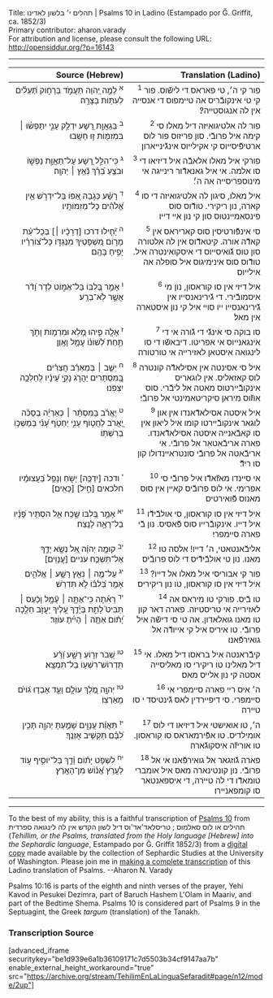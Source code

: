 <html>
<head></head>
<body>
Title: תהלים י׳ בלשון לאדינו | Psalms 10 in Ladino (Estampado por Ǧ. Griffit, ca. 1852/3)<br />
Primary contributor: aharon.varady<br />
For attribution and license, please consult the following URL: <a href="http://opensiddur.org/?p=16143">http://opensiddur.org/?p=16143</a>
<p />
<hr />

<table style="margin-left: auto;margin-right: auto;" class="draggable">
<thead><tr><th id="x" style="text-align: right;">Source (Hebrew)</th><th style="text-align: right;">Translation (Ladino)</th></tr></thead>
<tbody>
<tr><td style="vertical-align:top;" width="46%">
<div class="liturgy" style="text-align: right;"><span lang="he">
<sup>א</sup>&nbsp;לָמָ֣ה יְ֭הוָה 
תַּעֲמֹ֣ד בְּרָח֑וֹק 
תַּ֝עְלִ֗ים לְעִתּ֥וֹת בַּצָּרָֽה׃
</span></div></td>

<td style="vertical-align:top;" width="53%">
<div class="ladino" style="text-align: right;"><span lang="he">
<sup>1</sup>&nbsp;פור קי ה׳, 
טי פאראס די לישﬞוס. 
פור קי טי אינקובﬞריס אה טיימפוס די אנסייה אין לה אנגוסטייה?׃
</span></div></td></tr>


<tr><td style="vertical-align:top;" width="46%">
<div class="liturgy" style="text-align: right;"><span lang="he">
<sup>ב</sup>&nbsp;בְּגַאֲוַ֣ת רָ֭שָׁע יִדְלַ֣ק עָנִ֑י 
יִתָּפְשׂ֓וּ ׀ בִּמְזִמּ֖וֹת ז֣וּ חָשָֽׁבוּ׃
</span></div></td>

<td style="vertical-align:top;" width="53%">
<div class="ladino" style="text-align: right;"><span lang="he">
<sup>2</sup>&nbsp;פור לה אלטיגואיזה דיל מאלו סי קימה איל פרובﬞי. 
סון פריזוס פור לוס ארטיפﬞיסייוס קי אקילייוס אינגﬞינייארון׃
</span></div></td></tr>


<tr><td style="vertical-align:top;" width="46%">
<div class="liturgy" style="text-align: right;"><span lang="he">
<sup>ג</sup>&nbsp;כִּֽי־הִלֵּ֣ל רָ֭שָׁע עַל־תַּאֲוַ֣ת נַפְשׁ֑וֹ 
וּבֹצֵ֥עַ בֵּ֝רֵ֗ךְ נִ֘אֵ֥ץ ׀ יְהוָֽה׃
</span></div></td>

<td style="vertical-align:top;" width="53%">
<div class="ladino" style="text-align: right;"><span lang="he">
<sup>3</sup>&nbsp;פורקי איל מאלו אלאבﬞה איל דיזיאו די סו אלמה. 
אי איל גאנאדﬞור רינייגה אי מינוספריסייה אה ה׳׃
</span></div></td></tr>


<tr><td style="vertical-align:top;" width="46%">
<div class="liturgy" style="text-align: right;"><span lang="he">
<sup>ד</sup>&nbsp;רָשָׁ֗ע כְּגֹ֣בַהּ אַ֭פּוֹ 
בַּל־יִדְרֹ֑שׁ 
אֵ֥ין אֱ֝לֹהִ֗ים כָּל־מְזִמּוֹתָֽיו׃
</span></div></td>

<td style="vertical-align:top;" width="53%">
<div class="ladino" style="text-align: right;"><span lang="he">
<sup>4</sup>&nbsp;איל מאלו, סיגון לה אלטיגואיזה די סו קארה, 
נון ריקירי. 
טודﬞוס סוס פינסאמיינטוס סון קי נון איי דייו׃
</span></div></td></tr>


<tr><td style="vertical-align:top;" width="46%">
<div class="liturgy" style="text-align: right;"><span lang="he">
<sup>ה</sup>&nbsp;יָ֘חִ֤ילוּ דרכו [דְרָכָ֨יו ׀] 
בְּכָל־עֵ֗ת מָר֣וֹם מִ֭שְׁפָּטֶיךָ מִנֶּגְדּ֑וֹ 
כָּל־צ֝וֹרְרָ֗יו יָפִ֥יחַ בָּהֶֽם׃
</span></div></td>

<td style="vertical-align:top;" width="53%">
<div class="ladino" style="text-align: right;"><span lang="he">
<sup>5</sup>&nbsp;סי אינפﬞורטיסין סוס קאריראס אין קאדﬞה אורה. 
קיטאדﬞוס אין לה אלטורה סון טוס גﬞואיסייוס די איסקואינטרה איל. 
טודﬞוס סוס אינימיגוס איל סופלה אה אילייוס׃
</span></div></td></tr>


<tr><td style="vertical-align:top;" width="46%">
<div class="liturgy" style="text-align: right;"><span lang="he">
<sup>ו</sup>&nbsp;אָמַ֣ר בְּ֭לִבּוֹ בַּל־אֶמּ֑וֹט 
לְדֹ֥ר וָ֝דֹ֗ר אֲשֶׁ֣ר לֹֽא־בְרָֽע׃
</span></div></td>

<td style="vertical-align:top;" width="53%">
<div class="ladino" style="text-align: right;"><span lang="he">
<sup>6</sup>&nbsp;איל דיזי אין סו קוראסון, נון מי איסמובﬞירי. 
די גﬞירינאנסייו אין גﬞירינאנסייו ייו סויי איל קי נון איסטארה אין מאל׃
</span></div></td></tr>


<tr><td style="vertical-align:top;" width="46%">
<div class="liturgy" style="text-align: right;"><span lang="he">
<sup>ז</sup>&nbsp;אָלָ֤ה פִּ֣יהוּ מָ֭לֵא וּמִרְמ֣וֹת 
וָתֹ֑ךְ תַּ֥חַת לְ֝שׁוֹנ֗וֹ עָמָ֥ל וָאָֽוֶן׃
</span></div></td>

<td style="vertical-align:top;" width="53%">
<div class="ladino" style="text-align: right;"><span lang="he">
<sup>7</sup>&nbsp;סו בוקה סי אינגﬞי די גﬞורה אי די אינגאנייוס אי אפריטו. 
דיבאשﬞו די סו לינגואה איסטאן לאזירייה אי טורטורה׃
</span></div></td></tr>


<tr><td style="vertical-align:top;" width="46%">
<div class="liturgy" style="text-align: right;"><span lang="he">
<sup>ח</sup>&nbsp;יֵשֵׁ֤ב ׀ בְּמַאְרַ֬ב חֲצֵרִ֗ים 
בַּֽ֭מִּסְתָּרִים יַהֲרֹ֣ג נָקִ֑י 
עֵ֝ינָ֗יו לְֽחֵלְכָ֥ה יִצְפֹּֽנוּ׃
</span></div></td>

<td style="vertical-align:top;" width="53%">
<div class="ladino" style="text-align: right;"><span lang="he">
<sup>8</sup>&nbsp;איל סי אסינטה אין אסילאדﬞה קונטרה לוס קאזאליס. 
אין לוגאריס אינקובﬞיירטוס מאטה אל ליבﬞרי. 
סוס אוזﬞוס מיראן סיקריטאמינטי אל פרובﬞי׃
</span></div></td></tr>


<tr><td style="vertical-align:top;" width="46%">
<div class="liturgy" style="text-align: right;"><span lang="he">
<sup>ט</sup>&nbsp;יֶאֱרֹ֬ב בַּמִּסְתָּ֨ר ׀ כְּאַרְיֵ֬ה בְסֻכֹּ֗ה 
יֶ֭אֱרֹב לַחֲט֣וֹף עָנִ֑י 
יַחְטֹ֥ף עָ֝נִ֗י בְּמָשְׁכ֥וֹ בְרִשְׁתּֽוֹ׃
</span></div></td>

<td style="vertical-align:top;" width="53%">
<div class="ladino" style="text-align: right;"><span lang="he">
<sup>9</sup>&nbsp;איל איסטה אסילאדﬞאנדו אין און לוגאר אינקובﬞיירטו קומו איל ליאון אין סו קאבﬞאנייה איסטה אסילאדﬞאנדו. 
פארה אריבﬞאטאר אל פרובﬞי. 
אי אריבﬞאטה אל פרובﬞי סונטראיינדולו קון סו רידﬞ׃
</span></div></td></tr>


<tr><td style="vertical-align:top;" width="46%">
<div class="liturgy" style="text-align: right;"><span lang="he">
<sup>י</sup>&nbsp;ודכה [יִדְכֶּ֥ה] יָשֹׁ֑חַ 
וְנָפַ֥ל בַּ֝עֲצוּמָ֗יו חלכאים [חֵ֣יל] [כָּאִֽים׃]
</span></div></td>

<td style="vertical-align:top;" width="53%">
<div class="ladino" style="text-align: right;"><span lang="he">
<sup>10</sup>&nbsp;אי סיינדו מאזﬞאדﬞו איל פרובﬞי סי אפרימי. 
אי לוס פרובﬞיס קאיין אין סוס מאנוס פﬞואירטיס׃
</span></div></td></tr>


<tr><td style="vertical-align:top;" width="46%">
<div class="liturgy" style="text-align: right;"><span lang="he">
<sup>יא</sup>&nbsp;אָמַ֣ר בְּ֭לִבּוֹ 
שָׁ֣כַֽח אֵ֑ל 
הִסְתִּ֥יר פָּ֝נָ֗יו 
בַּל־רָאָ֥ה לָנֶֽצַח׃
</span></div></td>

<td style="vertical-align:top;" width="53%">
<div class="ladino" style="text-align: right;"><span lang="he">
<sup>11</sup>&nbsp;איל דיזי אין סו קוראסון, 
סי אולבﬞידﬞו איל דייו. 
אינקובﬞרייו סוס פﬞאסיס. 
נון בﬞי פארה סיימפרי׃
</span></div></td></tr>


<tr><td style="vertical-align:top;" width="46%">
<div class="liturgy" style="text-align: right;"><span lang="he">
<sup>יב</sup>&nbsp;קוּמָ֤ה יְהוָ֗ה אֵ֭ל 
נְשָׂ֣א יָדֶ֑ךָ 
אַל־תִּשְׁכַּ֥ח עניים [עֲנָוִֽים׃]
</span></div></td>

<td style="vertical-align:top;" width="53%">
<div class="ladino" style="text-align: right;"><span lang="he">
<sup>12</sup>&nbsp;אליבﬞאנטאטי, ה׳ דייו! 
אלסה טו מאנו. 
נון טי אולבﬞידﬞיס די לוס פרובﬞיס׃
</span></div></td></tr>


<tr><td style="vertical-align:top;" width="46%">
<div class="liturgy" style="text-align: right;"><span lang="he">
<sup>יג</sup>&nbsp;עַל־מֶ֤ה ׀ נִאֵ֖ץ רָשָׁ֥ע ׀ אֱלֹהִ֑ים 
אָמַ֥ר בְּ֝לִבּ֗וֹ 
לֹ֣א תִּדְרֹֽשׁ׃
</span></div></td>

<td style="vertical-align:top;" width="53%">
<div class="ladino" style="text-align: right;"><span lang="he">
<sup>13</sup>&nbsp;פור קי אבוריסי איל מאלו אל דייו? 
איל דיזי אין סו קוראסון, 
טו נון ריקיריס׃
</span></div></td></tr>


<tr><td style="vertical-align:top;" width="46%">
<div class="liturgy" style="text-align: right;"><span lang="he">
<sup>יד</sup>&nbsp;רָאִ֡תָה 
כִּֽי־אַתָּ֤ה ׀ עָ֘מָ֤ל וָכַ֨עַס ׀ תַּבִּיט֮ 
לָתֵ֪ת בְּיָ֫דֶ֥ךָ עָ֭לֶיךָ 
יַעֲזֹ֣ב חֵלֶ֑כָה 
יָ֝ת֗וֹם אַתָּ֤ה ׀ הָיִ֬יתָ עוֹזֵֽר׃
</span></div></td>

<td style="vertical-align:top;" width="53%">
<div class="ladino" style="text-align: right;"><span lang="he">
<sup>14</sup>&nbsp;טו בﬞיס. 
פורקי טו מיראס אה לאזירייה אי טריסטיזה. 
פארה דאר קון טו מאנו גואלאדון. 
אה טי סי דישﬞה איל פרובﬞי. 
טו איריס איל קי אייודﬞה אל גואירפﬞאנו׃
</span></div></td></tr>


<tr><td style="vertical-align:top;" width="46%">
<div class="liturgy" style="text-align: right;"><span lang="he">
<sup>טו</sup>&nbsp;שְׁ֭בֹר זְר֣וֹעַ רָשָׁ֑ע 
וָ֝רָ֗ע תִּֽדְרוֹשׁ־רִשְׁע֥וֹ בַל־תִּמְצָֽא׃
</span></div></td>

<td style="vertical-align:top;" width="53%">
<div class="ladino" style="text-align: right;"><span lang="he">
<sup>15</sup>&nbsp;קיבﬞראנטה איל בראסו דיל מאלו. 
אי דיל מאלינו טו ריקירי סו מאליסייה אסטה קי נון אלייס מאס׃
</span></div></td></tr>


<tr><td style="vertical-align:top;" width="46%">
<div class="liturgy" style="text-align: right;"><span lang="he">
<sup>טז</sup>&nbsp;יְהוָ֣ה מֶ֭לֶךְ עוֹלָ֣ם וָעֶ֑ד 
אָבְד֥וּ ג֝וֹיִ֗ם מֵֽאַרְצֽוֹ׃
</span></div></td>

<td style="vertical-align:top;" width="53%">
<div class="ladino" style="text-align: right;"><span lang="he">
<sup>16</sup>&nbsp;ה׳ איס ריי פארה סיימפרי אי סיימפרי. 
סי דיפיירדין לאס גﬞינטיסד י סו טיירה׃
</span></div></td></tr>


<tr><td style="vertical-align:top;" width="46%">
<div class="liturgy" style="text-align: right;"><span lang="he">
<sup>יז</sup>&nbsp;תַּאֲוַ֬ת עֲנָוִ֣ים שָׁמַ֣עְתָּ יְהוָ֑ה 
תָּכִ֥ין לִ֝בָּ֗ם 
תַּקְשִׁ֥יב אָזְנֶֽךָ׃
</span></div></td>

<td style="vertical-align:top;" width="53%">
<div class="ladino" style="text-align: right;"><span lang="he">
<sup>17</sup>&nbsp;ה׳, טו אואישטי איל דיזיאו די לוס אומילדיס. 
טו אפﬞירמאראס סו קוראסון. 
טו אוריזﬞה איסקוגﬞארה׃
</span></div></td></tr>


<tr><td style="vertical-align:top;" width="46%">
<div class="liturgy" style="text-align: right;"><span lang="he">
<sup>יח</sup>&nbsp;לִשְׁפֹּ֥ט יָת֗וֹם וָ֫דָ֥ךְ 
בַּל־יוֹסִ֥יף ע֑וֹד 
לַעֲרֹ֥ץ אֱ֝נ֗וֹשׁ מִן־הָאָֽרֶץ׃
</span></div></td>

<td style="vertical-align:top;" width="53%">
<div class="ladino" style="text-align: right;"><span lang="he">
<sup>18</sup>&nbsp;פארה גﬞוזגאר אל גואירפﬞאנו אי אל פרובﬞי. 
נון קונטינארה מאס איל אומברי טומאדﬞו די לה טיירה, 
די איספאנטאר סו קומפאניירו׃
</span></div></td>
</tr>
</tbody></table>

<hr />

To the best of my ability, this is a faithful transcription of <a href="https://en.wikipedia.org/wiki/Psalm_10">Psalms 10</a> from תהילים או לוס סאלמוס ; טריסלאד'אד'וס דיל לשון הקדש אין לה לינגואה ספרדית (<em>Tehillim, or the Psalms, translated from the Holy language [Hebrew] into the Sephardic language</em>, Estampado por Ǧ. Griffit 1852/3) from a <a href="http://digitalcollections.lib.washington.edu/cdm/compoundobject/collection/p16786coll3/id/2453/rec/">digital copy</a> made available by the collection of Sephardic Studies at the University of Washington. Please join me in <a href="https://he.wikisource.org/wiki/%D7%9E%D7%A4%D7%AA%D7%97:Tehilim,_o_los_Salmos,_trezladados_del_leshon_ha-%E1%B8%B3odesh_en_la_lingua_Sefaradit.pdf">making a complete transcription</a> of this Ladino translation of Psalms. --Aharon N. Varady

Psalms 10:16 is parts of the eighth and ninth verses of the prayer, Yehi Kavod in Pesukei Dezimra, part of Baruch Hashem L'Olam in Maariv, and part of the Bedtime Shema. Psalms 10 is considered part of Psalms 9 in the Septuagint, the Greek <em>targum</em> (translation) of the Tanakh.

<h3>Transcription Source</h3>

[advanced_iframe securitykey="be1d939e6a1b36109171c7d5503b34cf9147aa7b" enable_external_height_workaround="true" src="https://archive.org/stream/TehilimEnLaLinguaSefaradit#page/n12/mode/2up"]

</body>
</html>